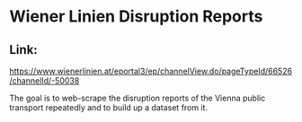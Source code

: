 # Wiener Linien Disruption Reports
## Link: 
https://www.wienerlinien.at/eportal3/ep/channelView.do/pageTypeId/66526/channelId/-50038

The goal is to web-scrape the disruption reports of the Vienna public transport repeatedly and to build up a dataset from it.
